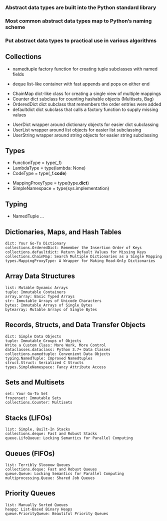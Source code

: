 ### Abstract data types are built into the Python standard library

### Most common abstract data types map to Python’s naming scheme


### Put abstract data types to practical use in various algorithms

## Collections
+ namedtuple   factory function for creating tuple subclasses with named fields
* deque        list-like container with fast appends and pops on either end
+ ChainMap     dict-like class for creating a single view of multiple mappings
+ Counter      dict subclass for counting hashable objects (Multisets, Bag)
+ OrderedDict  dict subclass that remembers the order entries were added
+ defaultdict  dict subclass that calls a factory function to supply missing values
* UserDict     wrapper around dictionary objects for easier dict subclassing
* UserList     wrapper around list objects for easier list subclassing
* UserString   wrapper around string objects for easier string subclassing


## Types
* FunctionType = type(_f)
* LambdaType = type(lambda: None)
* CodeType = type(_f.__code__)
+ MappingProxyType = type(type.__dict__)
+ SimpleNamespace = type(sys.implementation)


## Typing
* NamedTuple
...

## Dictionaries, Maps, and Hash Tables
    dict: Your Go-To Dictionary
    collections.OrderedDict: Remember the Insertion Order of Keys
    collections.defaultdict: Return Default Values for Missing Keys
    collections.ChainMap: Search Multiple Dictionaries as a Single Mapping
    types.MappingProxyType: A Wrapper for Making Read-Only Dictionaries

## Array Data Structures
    list: Mutable Dynamic Arrays
    tuple: Immutable Containers
    array.array: Basic Typed Arrays
    str: Immutable Arrays of Unicode Characters
    bytes: Immutable Arrays of Single Bytes
    bytearray: Mutable Arrays of Single Bytes

## Records, Structs, and Data Transfer Objects
    dict: Simple Data Objects
    tuple: Immutable Groups of Objects
    Write a Custom Class: More Work, More Control
    dataclasses.dataclass: Python 3.7+ Data Classes
    collections.namedtuple: Convenient Data Objects
    typing.NamedTuple: Improved Namedtuples
    struct.Struct: Serialized C Structs
    types.SimpleNamespace: Fancy Attribute Access

## Sets and Multisets
    set: Your Go-To Set
    frozenset: Immutable Sets
    collections.Counter: Multisets


## Stacks (LIFOs)
    list: Simple, Built-In Stacks
    collections.deque: Fast and Robust Stacks
    queue.LifoQueue: Locking Semantics for Parallel Computing

## Queues (FIFOs)
    list: Terribly Sloooow Queues
    collections.deque: Fast and Robust Queues
    queue.Queue: Locking Semantics for Parallel Computing
    multiprocessing.Queue: Shared Job Queues

## Priority Queues
    list: Manually Sorted Queues
    heapq: List-Based Binary Heaps
    queue.PriorityQueue: Beautiful Priority Queues